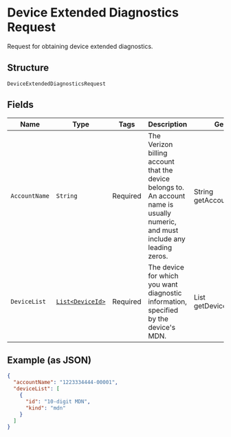 
# Device Extended Diagnostics Request

Request for obtaining device extended diagnostics.

## Structure

`DeviceExtendedDiagnosticsRequest`

## Fields

| Name | Type | Tags | Description | Getter | Setter |
|  --- | --- | --- | --- | --- | --- |
| `AccountName` | `String` | Required | The Verizon billing account that the device belongs to. An account name is usually numeric, and must include any leading zeros. | String getAccountName() | setAccountName(String accountName) |
| `DeviceList` | [`List<DeviceId>`](../../doc/models/device-id.md) | Required | The device for which you want diagnostic information, specified by the device's MDN. | List<DeviceId> getDeviceList() | setDeviceList(List<DeviceId> deviceList) |

## Example (as JSON)

```json
{
  "accountName": "1223334444-00001",
  "deviceList": [
    {
      "id": "10-digit MDN",
      "kind": "mdn"
    }
  ]
}
```

